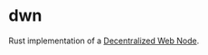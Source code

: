# dwn

<!-- cargo-rdme start -->

Rust implementation of a [Decentralized Web Node](https://identity.foundation/decentralized-web-node/spec/).

<!-- cargo-rdme end -->
